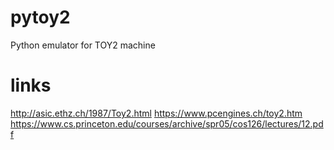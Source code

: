 # pytoy2
Python emulator for TOY2 machine

# links
http://asic.ethz.ch/1987/Toy2.html
https://www.pcengines.ch/toy2.htm
https://www.cs.princeton.edu/courses/archive/spr05/cos126/lectures/12.pdf